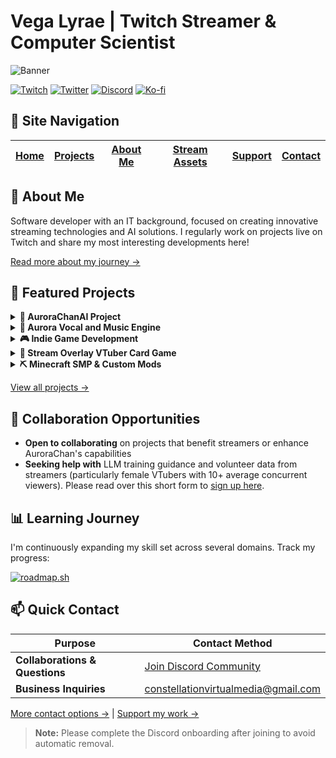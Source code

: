 # Vega Lyrae | Twitch Streamer & Computer Scientist

![Banner](https://github.com/user-attachments/assets/736816e0-5903-479a-b5e7-93078b10ed1a)

[![Twitch](https://img.shields.io/badge/Twitch-9146FF?style=for-the-badge&logo=twitch&logoColor=white)](https://twitch.tv/vegalyraebard)
[![Twitter](https://img.shields.io/badge/Twitter-1DA1F2?style=for-the-badge&logo=twitter&logoColor=white)](https://x.com/VegaLyraeVT)
[![Discord](https://img.shields.io/badge/Discord-5865F2?style=for-the-badge&logo=discord&logoColor=white)](https://discord.gg/UPQgsszwZA)
[![Ko-fi](https://img.shields.io/badge/Ko--fi-F16061?style=for-the-badge&logo=ko-fi&logoColor=white)](https://ko-fi.com/vegalyrae)

## 📑 Site Navigation

| [Home](README.md) | [Projects](projects.md) | [About Me](about.md) | [Stream Assets](stream-assets.md) | [Support](support.md) | [Contact](contact.md) |
|-------------------|-------------------------|----------------------|----------------------------------|------------------------|------------------------|

## 👋 About Me

Software developer with an IT background, focused on creating innovative streaming technologies and AI solutions. I regularly work on projects live on Twitch and share my most interesting developments here!

[Read more about my journey →](about.md)

## 🔭 Featured Projects

<details>
<summary><strong>📡 AuroraChanAI Project</strong></summary>
<br>
A sophisticated collection of LLMs and neural networks working in tandem to create a fully autonomous virtual streamer. AuroraChan represents thousands of hours of R&D, with the goal of creating a lifelike streamer experience powered by custom-trained LLMs.
</details>

<details>
<summary><strong>🎵 Aurora Vocal and Music Engine</strong></summary>
<br>
Neural networks enabling live karaoke and original song creation by Aurora. This project includes a custom vocaloid implementation. Preview songs play during the first 5 minutes of each Twitch stream. Please note this is not AI generated music but instead a workspace tool I use to allow aurora to view and make requests about songs I make with a vocaloid program I work in.
</details>

<details>
<summary><strong>🎮 Indie Game Development</strong></summary>
<br>
A Godot-based top-down 2.5D horde shooter featuring deep lore and perk skill trees. Players take on the role of a malfunctioning AI in a dying server environment. The game will feature AuroraChan integration for stream collaborations.
</details>

<details>
<summary><strong>🎲 Stream Overlay VTuber Card Game</strong></summary>
<br>
Interactive card game system integrated with streaming platforms. More details coming soon!
</details>

<details>
<summary><strong>⛏️ Minecraft SMP & Custom Mods</strong></summary>
<br>
Running a Minecraft SMP with custom-developed mods, currently implementing AuroraChan integration for Minecraft.
Learn more about the <a href="https://smp.constellationvirtualmedia.com/">Constellation SMP here</a>.
</details>

[View all projects →](projects.md)

## 🤝 Collaboration Opportunities

- **Open to collaborating** on projects that benefit streamers or enhance AuroraChan's capabilities
- **Seeking help with** LLM training guidance and volunteer data from streamers (particularly female VTubers with 10+ average concurrent viewers). Please read over this short form to [sign up here](https://docs.google.com/forms/d/1wk8xr39PAWbq1H_wXJwZhetltHBV6Uys6AlFa97b1tA).

## 📊 Learning Journey

I'm continuously expanding my skill set across several domains. Track my progress:

[![roadmap.sh](https://roadmap.sh/card/tall/67e4a5d2616abc6b0b69db0a?variant=dark&roadmaps=data-analyst%2Cgame-developer%2Cpython%2Cbackend)](https://roadmap.sh)

## 📫 Quick Contact

| Purpose | Contact Method |
|---------|----------------|
| **Collaborations & Questions** | [Join Discord Community](https://discord.gg/UPQgsszwZA) |
| **Business Inquiries** | constellationvirtualmedia@gmail.com |

[More contact options →](contact.md) | [Support my work →](support.md)

> **Note:** Please complete the Discord onboarding after joining to avoid automatic removal.
